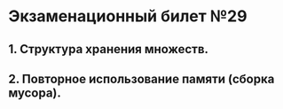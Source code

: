 # Экзаменационный билет №29


## 1. Структура хранения множеств.
## 2. Повторное использование памяти (сборка мусора).
